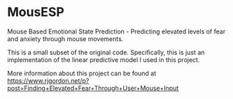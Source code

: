 # MousESP
Mouse Based Emotional State Prediction - Predicting elevated levels of fear and anxiety through mouse movements.

This is a small subset of the original code. Specifically, this is just an implementation of the linear predictive model I used in this project.

More information about this project can be found at https://www.rjgordon.net/p?post=Finding+Elevated+Fear+Through+User+Mouse+Input
